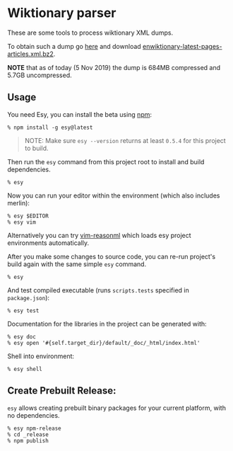 # Wiktionary parser

These are some tools to process wiktionary XML dumps.

To obtain such a dump go [here](https://dumps.wikimedia.org/enwiktionary/latest/) and download
[enwiktionary-latest-pages-articles.xml.bz2](https://dumps.wikimedia.org/enwiktionary/latest/enwiktionary-latest-pages-articles.xml.bz2).

**NOTE** that as of today (5 Nov 2019) the dump is 684MB compressed and 5.7GB uncompressed.

## Usage

You need Esy, you can install the beta using [npm](https://npmjs.com):

    % npm install -g esy@latest

> NOTE: Make sure `esy --version` returns at least `0.5.4` for this project to build.

Then run the `esy` command from this project root to install and build dependencies.

    % esy

Now you can run your editor within the environment (which also includes merlin):

    % esy $EDITOR
    % esy vim

Alternatively you can try [vim-reasonml](https://github.com/jordwalke/vim-reasonml)
which loads esy project environments automatically.

After you make some changes to source code, you can re-run project's build
again with the same simple `esy` command.

    % esy

And test compiled executable (runs `scripts.tests` specified in
`package.json`):

    % esy test

Documentation for the libraries in the project can be generated with:

    % esy doc
    % esy open '#{self.target_dir}/default/_doc/_html/index.html'

Shell into environment:

    % esy shell


## Create Prebuilt Release:

`esy` allows creating prebuilt binary packages for your current platform, with
no dependencies.

    % esy npm-release
    % cd _release
    % npm publish
